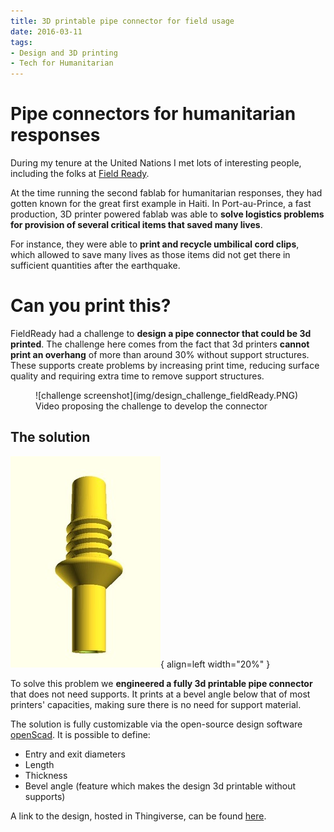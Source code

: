 ```yaml
---
title: 3D printable pipe connector for field usage
date: 2016-03-11
tags:
- Design and 3D printing
- Tech for Humanitarian
---
```

# Pipe connectors for humanitarian responses

During my tenure at the United Nations I met lots of interesting people, including the folks at [Field Ready](https://www.fieldready.org/).

At the time running the second fablab for humanitarian responses, they had gotten known for the great first example in Haiti. In Port-au-Prince, a fast production, 3D printer powered fablab was able to **solve logistics problems for provision of several critical items that saved many lives**.

For instance, they were able to **print and recycle umbilical cord clips**, which allowed to save many lives as those items did not get there in sufficient quantities after the earthquake.

# Can you print this?
FieldReady had a challenge to **design a pipe connector that could be 3d printed**. The challenge here comes from the fact that 3d printers **cannot print an overhang** of more than around 30% without support structures. These supports create problems by increasing print time, reducing surface quality and requiring extra time to remove support structures.

<figure markdown>
  ![challenge screenshot](img/design_challenge_fieldReady.PNG)
  <figcaption>Video proposing the challenge to develop the connector</figcaption>
</figure>

## The solution

![solution to design challenge](img/design_fieldready.PNG){ align=left width="20%" }

To solve this problem we **engineered a fully 3d printable pipe connector** that does not need supports. It prints at a bevel angle below that of most printers' capacities, making sure there is no need for support material.

The solution is fully customizable via the open-source design software [openScad](https://openscad.org/). It is possible to define:

* Entry and exit diameters
* Length
* Thickness
* Bevel angle (feature which makes the design 3d printable without supports)

A link to the design, hosted in Thingiverse, can be found [here](https://www.thingiverse.com/thing:1409472/files).
